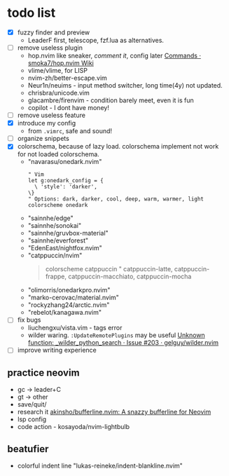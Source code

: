 # todo list
- [x] fuzzy finder and preview
    - LeaderF first, telescope, fzf.lua as alternatives.
- [ ] remove useless plugin
    - hop.nvim like sneaker, *comment it*, config later [Commands · smoka7/hop.nvim Wiki](https://github.com/smoka7/hop.nvim/wiki/Commands)
    - vlime/vlime, for LISP
    - nvim-zh/better-escape.vim
    - Neur1n/neuims - input method switcher, long time(4y) not updated.
    - chrisbra/unicode.vim
    - glacambre/firenvim - condition barely meet, even it is fun
    - copilot - I dont have money!
- [ ] remove useless feature
- [x] introduce my config
    - from `.vimrc`, safe and sound!
- [ ] organize snippets
- [x] colorschema, because of lazy load. colorschema implement not work for not loaded colorschema.
  - "navarasu/onedark.nvim"
      ```vim
      " Vim
    let g:onedark_config = {
        \ 'style': 'darker',
    \}
    " Options: dark, darker, cool, deep, warm, warmer, light
    colorscheme onedark
      ```
  - "sainnhe/edge"
  - "sainnhe/sonokai"
  - "sainnhe/gruvbox-material"
  - "sainnhe/everforest"
  - "EdenEast/nightfox.nvim"
  - "catppuccin/nvim"
      > colorscheme catppuccin " catppuccin-latte, catppuccin-frappe, catppuccin-macchiato, catppuccin-mocha
  - "olimorris/onedarkpro.nvim"
  - "marko-cerovac/material.nvim"
  - "rockyzhang24/arctic.nvim"
  - "rebelot/kanagawa.nvim"
- [ ] fix bugs
    - liuchengxu/vista.vim - tags error
    - wilder waring. `:UpdateRemotePlugins` may be useful [Unknown function: _wilder_python_search · Issue #203 · gelguy/wilder.nvim](https://github.com/gelguy/wilder.nvim/issues/203)
- [ ] improve writing experience

## practice neovim
- gc -> leader+C
- gt -> other
- save/quit/
- research it [akinsho/bufferline.nvim: A snazzy bufferline for Neovim](https://github.com/akinsho/bufferline.nvim)
- lsp config
- code action - kosayoda/nvim-lightbulb

## beatufier
- colorful indent line "lukas-reineke/indent-blankline.nvim"


